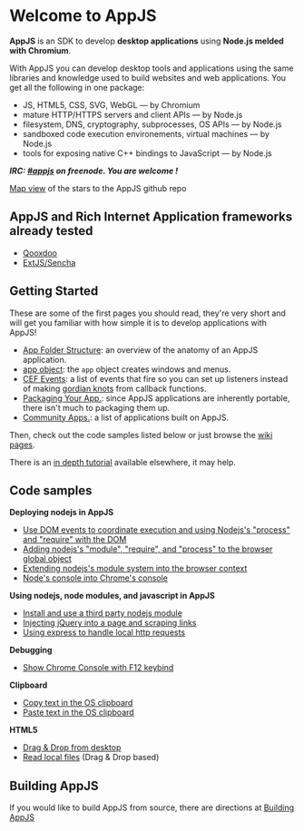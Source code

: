 # Welcome to AppJS

**AppJS** is an SDK to develop **desktop applications** using **Node.js melded with Chromium**. 

With AppJS you can develop desktop tools and applications using the same libraries and knowledge used to build websites and web applications. You get all the following in one package:

* JS, HTML5, CSS, SVG, WebGL — by Chromium
* mature HTTP/HTTPS servers and client APIs — by Node.js
* filesystem, DNS, cryptography, subprocesses, OS APIs — by Node.js
* sandboxed code execution environements, virtual machines — by Node.js
* tools for exposing native C++ bindings to JavaScript — by Node.js

**_IRC: [#appjs](http://webchat.freenode.net/?channels=#appjs) on freenode. You are welcome !_**

[Map view](http://jrvis.com/red-dwarf/?user=appjs&repo=appjs) of the stars to the AppJS github repo

## AppJS and Rich Internet Application frameworks already tested
  * [Qooxdoo](http://www.qooxdoo.org/)
  * [ExtJS/Sencha](http://www.sencha.com/products/extjs)

## Getting Started
These are some of the first pages you should read, they're very short and will get you familiar with how simple it is to develop applications with AppJS!
 * [App Folder Structure](/appjs/appjs/wiki/App-Folder-Structure): an overview of the anatomy of an AppJS application.
 * [app object](/appjs/appjs/wiki/app-object): the `app` object creates windows and menus.
 * [CEF Events](/appjs/appjs/wiki/CEF-Events): a list of events that fire so you can set up listeners instead of making [gordian knots](http://en.wikipedia.org/wiki/Gordian_Knot) from callback functions.
 * [Packaging Your App.](/appjs/appjs/wiki/Packaging-Your-App.): since AppJS applications are inherently portable, there isn't much to packaging them up.
 * [Community Apps.](/appjs/appjs/wiki/Community-Apps): a list of applications built on AppJS.

Then, check out the code samples listed below or just browse the [wiki pages](/appjs/appjs/wiki/_pages).

There is an [in depth tutorial](http://www.studiochris.us/2012/creating-your-first-appjs-app-with-custom-chrome/) available elsewhere, it may help.
## Code samples

**Deploying nodejs in AppJS**
  * [Use DOM events to coordinate execution and using Nodejs's "process" and "require" with the DOM](./wiki/Node's-"process"-and-"require"-in-your-app)
  * [Adding nodejs's "module", "require", and "process" to the browser global object](./wiki/Add-Node-in-the-browser-global-object)
  * [Extending nodejs's module system into the browser context](./wiki/Extending-node's-module-system-into-the-browser-context)
  * [Node's console into Chrome's console](./wiki/Node's-console-into-Chrome's-console)

**Using nodejs, node modules, and javascript in AppJS**
  * [Install and use a third party nodejs module](./wiki/Install-and-use-a-third-party-nodejs-module)
  * [Injecting jQuery into a page and scraping links](./wiki/Injecting-jQuery-into-a-page-and-scraping-links)
  * [Using express to handle local http requests](./wiki/Using-express-to-handle-local-http-requests)


**Debugging**
  * [Show Chrome Console with F12 keybind](./wiki/Show-devtools-with-F12-keybind)

**Clipboard**
  * [Copy text in the OS clipboard](./wiki/Clipboard-Copy)
  * [Paste text in the OS clipboard](./wiki/Clipboard-Paste)

**HTML5**
  * [Drag & Drop from desktop](./wiki/HTML5:-Drag-&-Drop-from-Desktop)
  * [Read local files](./wiki/HTML5:-Read-local-files) (Drag & Drop based)

## Building AppJS
If you would like to build AppJS from source, there are directions at [Building AppJS](https://github.com/appjs/appjs/blob/master/docs/building.md)
